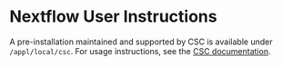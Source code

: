 # Nextflow User Instructions

A pre-installation maintained and supported by CSC is available under `/appl/local/csc`. For usage instructions, see the [CSC documentation](https://docs.csc.fi/apps/nextflow/).
